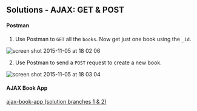## Solutions - AJAX: GET & POST


#### Postman

1. Use Postman to `GET` all the `books`. Now get just one book using the `_id`.

  ![screen shot 2015-11-05 at 18 02 06](https://cloud.githubusercontent.com/assets/7833470/10987367/84e1849a-83e7-11e5-862b-5d03d0b119f1.png)

2. Use Postman to send a `POST` request to create a new book.

  ![screen shot 2015-11-05 at 18 03 04](https://cloud.githubusercontent.com/assets/7833470/10987366/84cefd3e-83e7-11e5-85be-19832324f1ca.png)

#### AJAX Book App

<a href="https://github.com/sf-wdi-25/ajax-crud-book-app/branches" target="_blank">ajax-book-app (solution branches 1 & 2)</a>
